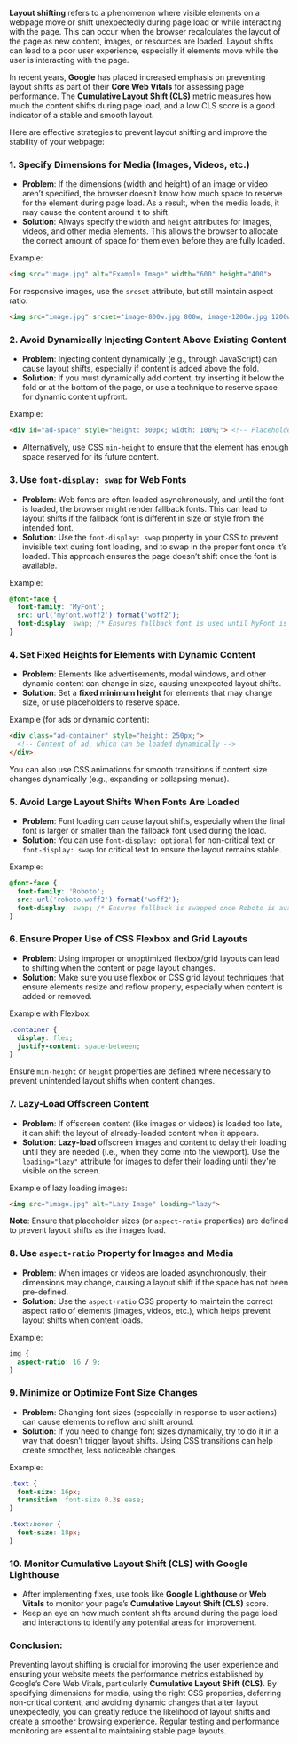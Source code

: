 **Layout shifting** refers to a phenomenon where visible elements on a webpage move or shift unexpectedly during page load or while interacting with the page. This can occur when the browser recalculates the layout of the page as new content, images, or resources are loaded. Layout shifts can lead to a poor user experience, especially if elements move while the user is interacting with the page.

In recent years, **Google** has placed increased emphasis on preventing layout shifts as part of their **Core Web Vitals** for assessing page performance. The **Cumulative Layout Shift (CLS)** metric measures how much the content shifts during page load, and a low CLS score is a good indicator of a stable and smooth layout.

Here are effective strategies to prevent layout shifting and improve the stability of your webpage:

### 1. **Specify Dimensions for Media (Images, Videos, etc.)**
   - **Problem**: If the dimensions (width and height) of an image or video aren’t specified, the browser doesn’t know how much space to reserve for the element during page load. As a result, when the media loads, it may cause the content around it to shift.
   - **Solution**: Always specify the `width` and `height` attributes for images, videos, and other media elements. This allows the browser to allocate the correct amount of space for them even before they are fully loaded.

   Example:
   ```html
   <img src="image.jpg" alt="Example Image" width="600" height="400">
   ```

   For responsive images, use the `srcset` attribute, but still maintain aspect ratio:
   ```html
   <img src="image.jpg" srcset="image-800w.jpg 800w, image-1200w.jpg 1200w" alt="Responsive Image" width="100%" height="auto">
   ```

### 2. **Avoid Dynamically Injecting Content Above Existing Content**
   - **Problem**: Injecting content dynamically (e.g., through JavaScript) can cause layout shifts, especially if content is added above the fold.
   - **Solution**: If you must dynamically add content, try inserting it below the fold or at the bottom of the page, or use a technique to reserve space for dynamic content upfront.

   Example:
   ```html
   <div id="ad-space" style="height: 300px; width: 100%;"> <!-- Placeholder for dynamic content --></div>
   ```

   - Alternatively, use CSS `min-height` to ensure that the element has enough space reserved for its future content.

### 3. **Use `font-display: swap` for Web Fonts**
   - **Problem**: Web fonts are often loaded asynchronously, and until the font is loaded, the browser might render fallback fonts. This can lead to layout shifts if the fallback font is different in size or style from the intended font.
   - **Solution**: Use the `font-display: swap` property in your CSS to prevent invisible text during font loading, and to swap in the proper font once it’s loaded. This approach ensures the page doesn’t shift once the font is available.

   Example:
   ```css
   @font-face {
     font-family: 'MyFont';
     src: url('myfont.woff2') format('woff2');
     font-display: swap; /* Ensures fallback font is used until MyFont is available */
   }
   ```

### 4. **Set Fixed Heights for Elements with Dynamic Content**
   - **Problem**: Elements like advertisements, modal windows, and other dynamic content can change in size, causing unexpected layout shifts.
   - **Solution**: Set a **fixed minimum height** for elements that may change size, or use placeholders to reserve space.

   Example (for ads or dynamic content):
   ```html
   <div class="ad-container" style="height: 250px;">
     <!-- Content of ad, which can be loaded dynamically -->
   </div>
   ```

   You can also use CSS animations for smooth transitions if content size changes dynamically (e.g., expanding or collapsing menus).

### 5. **Avoid Large Layout Shifts When Fonts Are Loaded**
   - **Problem**: Font loading can cause layout shifts, especially when the final font is larger or smaller than the fallback font used during the load.
   - **Solution**: You can use `font-display: optional` for non-critical text or `font-display: swap` for critical text to ensure the layout remains stable.

   Example:
   ```css
   @font-face {
     font-family: 'Roboto';
     src: url('roboto.woff2') format('woff2');
     font-display: swap; /* Ensures fallback is swapped once Roboto is available */
   }
   ```

### 6. **Ensure Proper Use of CSS Flexbox and Grid Layouts**
   - **Problem**: Using improper or unoptimized flexbox/grid layouts can lead to shifting when the content or page layout changes.
   - **Solution**: Make sure you use flexbox or CSS grid layout techniques that ensure elements resize and reflow properly, especially when content is added or removed.

   Example with Flexbox:
   ```css
   .container {
     display: flex;
     justify-content: space-between;
   }
   ```

   Ensure `min-height` or `height` properties are defined where necessary to prevent unintended layout shifts when content changes.

### 7. **Lazy-Load Offscreen Content**
   - **Problem**: If offscreen content (like images or videos) is loaded too late, it can shift the layout of already-loaded content when it appears.
   - **Solution**: **Lazy-load** offscreen images and content to delay their loading until they are needed (i.e., when they come into the viewport). Use the `loading="lazy"` attribute for images to defer their loading until they're visible on the screen.

   Example of lazy loading images:
   ```html
   <img src="image.jpg" alt="Lazy Image" loading="lazy">
   ```

   **Note**: Ensure that placeholder sizes (or `aspect-ratio` properties) are defined to prevent layout shifts as the images load.

### 8. **Use `aspect-ratio` Property for Images and Media**
   - **Problem**: When images or videos are loaded asynchronously, their dimensions may change, causing a layout shift if the space has not been pre-defined.
   - **Solution**: Use the `aspect-ratio` CSS property to maintain the correct aspect ratio of elements (images, videos, etc.), which helps prevent layout shifts when content loads.

   Example:
   ```css
   img {
     aspect-ratio: 16 / 9;
   }
   ```

### 9. **Minimize or Optimize Font Size Changes**
   - **Problem**: Changing font sizes (especially in response to user actions) can cause elements to reflow and shift around.
   - **Solution**: If you need to change font sizes dynamically, try to do it in a way that doesn’t trigger layout shifts. Using CSS transitions can help create smoother, less noticeable changes.

   Example:
   ```css
   .text {
     font-size: 16px;
     transition: font-size 0.3s ease;
   }

   .text:hover {
     font-size: 18px;
   }
   ```

### 10. **Monitor Cumulative Layout Shift (CLS) with Google Lighthouse**
   - After implementing fixes, use tools like **Google Lighthouse** or **Web Vitals** to monitor your page’s **Cumulative Layout Shift (CLS)** score.
   - Keep an eye on how much content shifts around during the page load and interactions to identify any potential areas for improvement.

### Conclusion:

Preventing layout shifting is crucial for improving the user experience and ensuring your website meets the performance metrics established by Google’s Core Web Vitals, particularly **Cumulative Layout Shift (CLS)**. By specifying dimensions for media, using the right CSS properties, deferring non-critical content, and avoiding dynamic changes that alter layout unexpectedly, you can greatly reduce the likelihood of layout shifts and create a smoother browsing experience. Regular testing and performance monitoring are essential to maintaining stable page layouts.